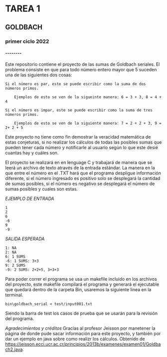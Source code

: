 
# TAREA 1
## GOLDBACH 
### primer ciclo 2022
#### --------

Este repositorio contiene el proyecto de las sumas de Goldbach seriales.
El problema consiste en que para todo número entero mayor que 5 suceden una de las siguientes dos cosas: 
```
Si el número es par, este se puede escribir como la suma de dos números primos.

    Ejemplos de esto se ven de la sigueinte manera: 6 = 3 + 3, 8 = 4 + 4

Si el número es impar, este se puede escribir como la suma de tres números primos.

    Ejemplos de esto se ven de la siguiente manera: 7 = 2 + 2 + 3, 9 = 2+ 2 + 5
```

Este proyecto no tiene como fin  demostrar la veracidad matemática de estas conjeturas, si no realizar los cálculos de todas las posibles sumas que pueden tener cada número y notificarle al usuario según lo que este desié cuantas hay y cuáles son.

El proyecto se realizará en en lenguage C y trabajará de manera que se leerá un archivo de texto através de la entrada estándar. La manera en la que entre el número en el .TXT hará que el programa despligue información diferente, si el número ingresado es positivo solo se desplegará la cantidad de sumas posibles, si el número es negativo se desplegará el número de sumas posibles y cuales son estas.

*EJEMPLO DE ENTRADA*
```
1
2
6
-6
9
-9
```

*SALIDA ESPERADA*
```
1: NA
2: NA
6: 1 SUMS
-6: 1 SUMS: 3+3
9: 2 SUMS
-9: 2 SUMS: 2+2+5, 3+3+3
```

Para poder correr el programa se usa un makefile incluido en los archivos del proyecto, este makefile compilará el programa y generará el ejecutable que quedará dentro de la carpeta Bin, usaremos la siguiente linea en la terminal.
```
bin\goldbach_serial < test/input001.txt
```
Siendo la barra de test los casos de prueba que se usarán para la revisión del programa. 

*Agradecimientos y créditos*
Gracias al profesor Jeisson por manetener la página de donde pude sacar información para este proyecto, y también por dar un ejemplo en java sobre como realizr los cálculos.
Obtenido de https://jeisson.ecci.ucr.ac.cr/principios/2013b/examenes/examen01/Goldbach2.java. 